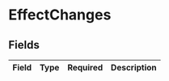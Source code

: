 # EffectChanges


## Fields

| Field       | Type        | Required    | Description |
| ----------- | ----------- | ----------- | ----------- |